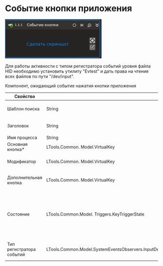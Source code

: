 # Событие кнопки приложения

![](../../../../resources/activities/basic/desktop/events/key-press-trigger-base.png)

Для работы активности с типом регистратора событий уровня файла HID необходимо установить утилиту "Evtest" и дать права на чтения всех файлов по пути "/dev/input".

Компонент, ожидающий событие нажатия кнопки приложения

| Свойство                            | Тип                                           | Описание                              |
| ----------------------------------- | --------------------------------------------- | ------------------------------------- |
| Шаблон поиска                       | String                                        | Шаблон поиска элемента управления     |
| Заголовок                           | String                                        | Заголовок подключаемого приложения    |
| Имя процесса                        | String                                        | Имя процесса                          |
| Основная кнопка\*                   | LTools.Common. Model.VirtualKey               | Основная кнопка                       |
| Модификатор                         | LTools.Common. Model.VirtualKey               | Кнопка-модификатор (Ctrl, Shift...)   |
| <p></p><p>Дополнительная кнопка</p> | LTools.Common. Model.VirtualKey               | Дополнительная кнопка                 |
| Состояние                           | LTools.Common.Model. Triggers.KeyTriggerState | Состояние кнопки (состояние отжатой кнопки работает только с типом регистратора событий уровня файла HID)                     |
| Тип регистратора событий | LTools.Common.Model.SystemEventsObservers.InputDeviceEventsObservers.Base.InputDeviceEventsObserverTypes | Тип регистратора событий в системе |
